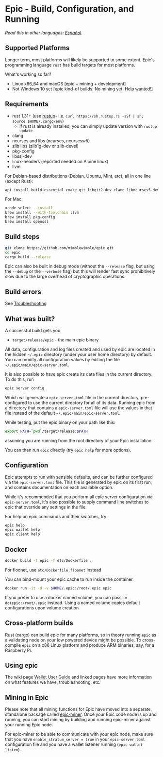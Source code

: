 # Epic - Build, Configuration, and Running

*Read this in other languages: [Español](build_ES.md).*

## Supported Platforms

Longer term, most platforms will likely be supported to some extent.
Epic's programming language `rust` has build targets for most platforms.

What's working so far?

* Linux x86\_64 and macOS [epic + mining + development]
* Not Windows 10 yet [epic kind-of builds. No mining yet. Help wanted!]

## Requirements

* rust 1.31+ (use [rustup]((https://www.rustup.rs/))- i.e. `curl https://sh.rustup.rs -sSf | sh; source $HOME/.cargo/env`)
  * if rust is already installed, you can simply update version with `rustup update`
* clang
* ncurses and libs (ncurses, ncursesw5)
* zlib libs (zlib1g-dev or zlib-devel)
* pkg-config
* libssl-dev
* linux-headers (reported needed on Alpine linux)
* llvm

For Debian-based distributions (Debian, Ubuntu, Mint, etc), all in one line (except Rust):

```sh
apt install build-essential cmake git libgit2-dev clang libncurses5-dev libncursesw5-dev zlib1g-dev pkg-config libssl-dev llvm
```

For Mac:

```sh
xcode-select --install
brew install --with-toolchain llvm
brew install pkg-config
brew install openssl
```

## Build steps

```sh
git clone https://github.com/mimblewimble/epic.git
cd epic
cargo build --release
```

Epic can also be built in debug mode (without the `--release` flag, but using the `--debug` or the `--verbose` flag) but this will render fast sync prohibitively slow due to the large overhead of cryptographic operations.

## Build errors

See [Troubleshooting](https://github.com/mimblewimble/docs/wiki/Troubleshooting)

## What was built?

A successful build gets you:

* `target/release/epic` - the main epic binary

All data, configuration and log files created and used by epic are located in the hidden
`~/.epic` directory (under your user home directory) by default. You can modify all configuration
values by editing the file `~/.epic/main/epic-server.toml`.

It is also possible to have epic create its data files in the current directory. To do this, run

```sh
epic server config
```

Which will generate a `epic-server.toml` file in the current directory, pre-configured to use
the current directory for all of its data. Running epic from a directory that contains a
`epic-server.toml` file will use the values in that file instead of the default
`~/.epic/main/epic-server.toml`.

While testing, put the epic binary on your path like this:

```sh
export PATH=`pwd`/target/release:$PATH
```

assuming you are running from the root directory of your Epic installation.

You can then run `epic` directly (try `epic help` for more options).

## Configuration

Epic attempts to run with sensible defaults, and can be further configured via
the `epic-server.toml` file. This file is generated by epic on its first run, and
contains documentation on each available option.

While it's recommended that you perform all epic server configuration via
`epic-server.toml`, it's also possible to supply command line switches to epic that
override any settings in the file.

For help on epic commands and their switches, try:

```sh
epic help
epic wallet help
epic client help
```

## Docker

```sh
docker build -t epic -f etc/Dockerfile .
```
For floonet, use `etc/Dockerfile.floonet` instead

You can bind-mount your epic cache to run inside the container.

```sh
docker run -it -d -v $HOME/.epic:/root/.epic epic
```
If you prefer to use a docker named volume, you can pass `-v dotepic:/root/.epic` instead.
Using a named volume copies default configurations upon volume creation

## Cross-platform builds

Rust (cargo) can build epic for many platforms, so in theory running `epic`
as a validating node on your low powered device might be possible.
To cross-compile `epic` on a x86 Linux platform and produce ARM binaries,
say, for a Raspberry Pi.

## Using epic

The wiki page [Wallet User Guide](https://github.com/mimblewimble/docs/wiki/Wallet-User-Guide)
and linked pages have more information on what features we have,
troubleshooting, etc.

## Mining in Epic

Please note that all mining functions for Epic have moved into a separate, standalone package called
[epic-miner](https://github.com/mimblewimble/epic-miner). Once your Epic code node is up and running,
you can start mining by building and running epic-miner against your running Epic node.

For epic-miner to be able to communicate with your epic node, make sure that you have `enable_stratum_server = true`
in your `epic-server.toml` configuration file and you have a wallet listener running (`epic wallet listen`). 
